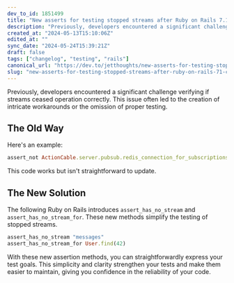 ```yaml
---
dev_to_id: 1851499
title: "New asserts for testing stopped streams after Ruby on Rails 7.1."
description: "Previously, developers encountered a significant challenge verifying if streams ceased operation..."
created_at: "2024-05-13T15:10:06Z"
edited_at: ""
sync_date: "2024-05-24T15:39:21Z"
draft: false
tags: ["changelog", "testing", "rails"]
canonical_url: "https://dev.to/jetthoughts/new-asserts-for-testing-stopped-streams-after-ruby-on-rails-71-542b"
slug: "new-asserts-for-testing-stopped-streams-after-ruby-on-rails-71-changelog"
---
```

Previously, developers encountered a significant challenge verifying if streams ceased operation correctly. This issue often led to the creation of intricate workarounds or the omission of proper testing.

## The Old Way

Here's an e­xample:

```ruby
assert_not ActionCable.server.pubsub.redis_connection_for_subscriptions.subscribed_to?("messages")
```

This code­ works but isn't straightforward to update.

## The New Solution

The following Ruby on Rails introduces `assert_has_no_stream` and `assert_has_no_stream_for`. These new methods simplify the testing of stopped streams.

```ruby
assert_has_no_stream "messages"
assert_has_no_stream_for User.find(42)
```

With these new assertion methods, you can straightforwardly express your test goals. This simplicity and clarity strengthen your tests and make them easier to maintain, giving you confidence in the reliability of your code.
